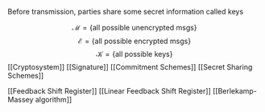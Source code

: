 Before transmission, parties share some secret information called keys

$$
\mathcal{M}=\{ \text{all possible unencrypted msgs} \}
$$
$$
\mathcal{E}=\{ \text{all possible encrypted msgs} \}
$$
$$
\mathcal{K}=\{ \text{all possible keys} \}
$$
[[Cryptosystem]]
[[Signature]]
[[Commitment Schemes]]
[[Secret Sharing Schemes]]


[[Feedback Shift Register]]
[[Linear Feedback Shift Register]]
[[Berlekamp-Massey algorithm]]
